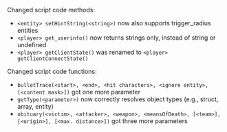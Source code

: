 Changed script code methods:
  * `<entity> setHintString(<string>)` now also supports trigger_radius entities
  * `<player> get_userinfo()` now returns strings only, instead of string or undefined
  * `<player> getClientState()` was renamed to `<player> getClientConnectState()`

Changed script code functions:
  * `bulletTrace(<start>, <end>, <hit characters>, <ignore entity>, [<content mask>])` got one more parameter
  * `getType(<parameter>)` now correctly resolves object types (e.g., struct, array, entity)
  * `obituary(<victim>, <attacker>, <weapon>, <meansOfDeath>, [<team>], [<origin>], [<max. distance>])` got three more parameters